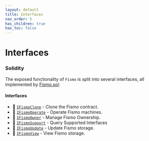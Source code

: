 ```yaml
---
layout: default
title: Interfaces
nav_order: 5
has_children: true
has_toc: false
---
```

# Interfaces
### Solidity

The exposed functionality of `Fismo` is split into several interfaces, all implemented by [Fismo.sol](https://github.com/cliffhall/Fismo/blob/main/contracts/Fismo.sol): 

#### Interfaces
* 🔬 [`IFismoClone`](IFismoClone.md) - Clone the Fismo contract.
* 🔬 [`IFismoOperate`](IFismoOperate.md) - Operate Fismo machines.
* 🔬 [`IFismoOwner`](IFismoOwner.md) - Manage Fismo Ownership.
* 🔬 [`IFismoSupport`](IFismoSupport.md) - Query Supported Interfaces
* 🔬 [`IFismoUpdate`](IFismoUpdate.md) - Update Fismo storage.
* 🔬 [`IFismoView`](IFismoView.md) - View Fismo storage.